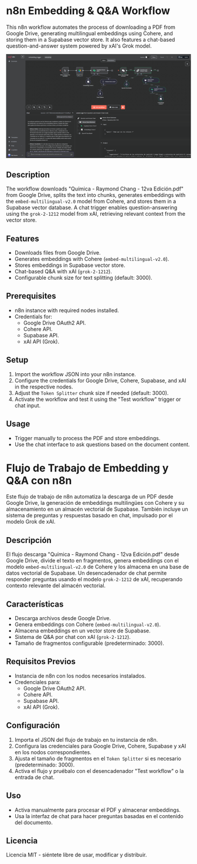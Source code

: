 # n8n Embedding & Q&A Workflow

This n8n workflow automates the process of downloading a PDF from Google Drive, generating multilingual embeddings using Cohere, and storing them in a Supabase vector store. It also features a chat-based question-and-answer system powered by xAI's Grok model.

![EmbeddingWithChatBasicExample](EmbeddingWithChatBasicExample.png)

## Description

The workflow downloads "Química - Raymond Chang - 12va Edición.pdf" from Google Drive, splits the text into chunks, generates embeddings with the `embed-multilingual-v2.0` model from Cohere, and stores them in a Supabase vector database. A chat trigger enables question-answering using the `grok-2-1212` model from xAI, retrieving relevant context from the vector store.

## Features

- Downloads files from Google Drive.
- Generates embeddings with Cohere (`embed-multilingual-v2.0`).
- Stores embeddings in Supabase vector store.
- Chat-based Q&A with xAI (`grok-2-1212`).
- Configurable chunk size for text splitting (default: 3000).

## Prerequisites

- n8n instance with required nodes installed.
- Credentials for:
  - Google Drive OAuth2 API.
  - Cohere API.
  - Supabase API.
  - xAI API (Grok).

## Setup

1. Import the workflow JSON into your n8n instance.
2. Configure the credentials for Google Drive, Cohere, Supabase, and xAI in the respective nodes.
3. Adjust the `Token Splitter` chunk size if needed (default: 3000).
4. Activate the workflow and test it using the "Test workflow" trigger or chat input.

## Usage

- Trigger manually to process the PDF and store embeddings.
- Use the chat interface to ask questions based on the document content.

# Flujo de Trabajo de Embedding y Q&A con n8n

Este flujo de trabajo de n8n automatiza la descarga de un PDF desde Google Drive, la generación de embeddings multilingües con Cohere y su almacenamiento en un almacén vectorial de Supabase. También incluye un sistema de preguntas y respuestas basado en chat, impulsado por el modelo Grok de xAI.

## Descripción

El flujo descarga "Química - Raymond Chang - 12va Edición.pdf" desde Google Drive, divide el texto en fragmentos, genera embeddings con el modelo `embed-multilingual-v2.0` de Cohere y los almacena en una base de datos vectorial de Supabase. Un desencadenador de chat permite responder preguntas usando el modelo `grok-2-1212` de xAI, recuperando contexto relevante del almacén vectorial.

## Características

- Descarga archivos desde Google Drive.
- Genera embeddings con Cohere (`embed-multilingual-v2.0`).
- Almacena embeddings en un vector store de Supabase.
- Sistema de Q&A por chat con xAI (`grok-2-1212`).
- Tamaño de fragmentos configurable (predeterminado: 3000).

## Requisitos Previos

- Instancia de n8n con los nodos necesarios instalados.
- Credenciales para:
  - Google Drive OAuth2 API.
  - Cohere API.
  - Supabase API.
  - xAI API (Grok).

## Configuración

1. Importa el JSON del flujo de trabajo en tu instancia de n8n.
2. Configura las credenciales para Google Drive, Cohere, Supabase y xAI en los nodos correspondientes.
3. Ajusta el tamaño de fragmentos en el `Token Splitter` si es necesario (predeterminado: 3000).
4. Activa el flujo y pruébalo con el desencadenador "Test workflow" o la entrada de chat.

## Uso

- Activa manualmente para procesar el PDF y almacenar embeddings.
- Usa la interfaz de chat para hacer preguntas basadas en el contenido del documento.

## Licencia

Licencia MIT - siéntete libre de usar, modificar y distribuir.